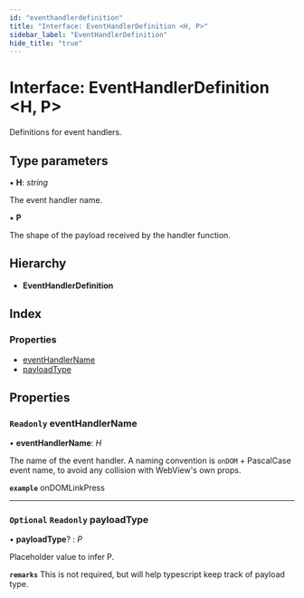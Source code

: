 ```yaml
---
id: "eventhandlerdefinition"
title: "Interface: EventHandlerDefinition <H, P>"
sidebar_label: "EventHandlerDefinition"
hide_title: "true"
---
```


# Interface: EventHandlerDefinition &lt;H, P&gt;

Definitions for event handlers.

## Type parameters

▪ **H**: *string*

The event handler name.

▪ **P**

The shape of the payload received by the handler function.

## Hierarchy

* **EventHandlerDefinition**

## Index

### Properties

* [eventHandlerName](eventhandlerdefinition.md#readonly-eventhandlername)
* [payloadType](eventhandlerdefinition.md#optional-readonly-payloadtype)

## Properties

### `Readonly` eventHandlerName

• **eventHandlerName**: *H*

The name of the event handler. A naming convention is `onDOM` +
PascalCase event name, to avoid any collision with WebView's own props.

**`example`** 
onDOMLinkPress

___

### `Optional` `Readonly` payloadType

• **payloadType**? : *P*

Placeholder value to infer P.

**`remarks`** This is not required, but will help typescript keep track of
payload type.
